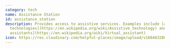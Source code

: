 ```yaml
---
category: tech
name: Assistance Station
id: assistance_station
description: Provides access to assistive services. Examples include [assistive
  technologies](https://en.wikipedia.org/wiki/Assistive_technology) and [virtual
  assistants](https://en.wikipedia.org/wiki/Virtual_assistant)
icon: https://res.cloudinary.com/helpful-places/image/upload/v1664832808/dtpr-icons/tech/voice_waavb6.svg
---
```

